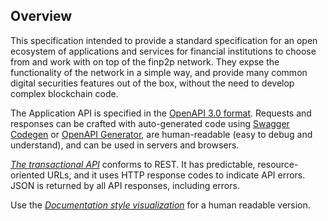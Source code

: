 ## Overview
This specification intended to provide a standard specification for an open ecosystem of applications and services for financial institutions to choose from and work with on top of the finp2p network.
They expse the functionality of the network in a simple way, and provide many common digital securities features out of the box, without the need to develop complex blockchain code.

The Application API is specified in the [OpenAPI 3.0 format](https://www.openapis.org).
Requests and responses can be crafted with auto-generated code using
[Swagger Codegen](https://swagger.io/tools/swagger-codegen) or
[OpenAPI Generator](https://openapi-generator.tech), are human-readable
(easy to debug and understand), and can be used in servers and browsers.


[*The transactional API*][application_openapi_spec] conforms to REST. It has predictable, resource-oriented URLs, and it uses HTTP response codes to indicate API errors. JSON is returned by all API responses, including errors.

Use the [*Documentation style visualization*][application_openapi_spec_viewer] for a human readable version.


[application_openapi_spec]: ./api.yaml
[application_openapi_spec_viewer]: https://editor.swagger.io/?url=https%3A%2F%2Fraw.githubusercontent.com%2FFinP2P%2Fspecifications%2Fmaster%2Fapplication-api%2Fapi.yaml
